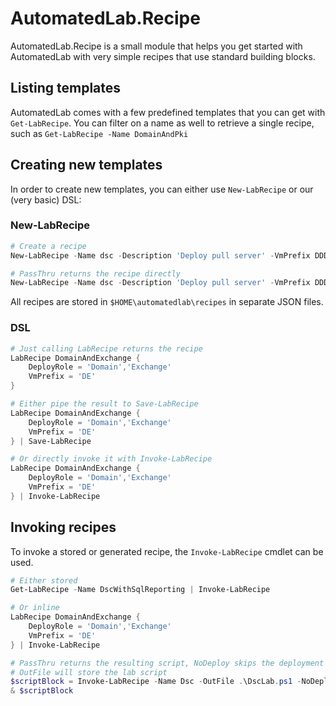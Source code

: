 # AutomatedLab.Recipe

AutomatedLab.Recipe is a small module that helps you get started with AutomatedLab with very simple recipes that use standard building blocks.

## Listing templates

AutomatedLab comes with a few predefined templates that you can get with ```Get-LabRecipe```. You can filter on a name as well to retrieve a single recipe, such as ```Get-LabRecipe -Name DomainAndPki```

## Creating new templates

In order to create new templates, you can either use ```New-LabRecipe``` or our (very basic) DSL:

### New-LabRecipe

```powershell
# Create a recipe
New-LabRecipe -Name dsc -Description 'Deploy pull server' -VmPrefix DDD -DeployRole DSCPull

# PassThru returns the recipe directly
New-LabRecipe -Name dsc -Description 'Deploy pull server' -VmPrefix DDD -DeployRole DSCPull -PassThru
```  

All recipes are stored in ```$HOME\automatedlab\recipes``` in separate JSON files.

### DSL

```powershell
# Just calling LabRecipe returns the recipe
LabRecipe DomainAndExchange {
    DeployRole = 'Domain','Exchange'
    VmPrefix = 'DE'
}

# Either pipe the result to Save-LabRecipe
LabRecipe DomainAndExchange {
    DeployRole = 'Domain','Exchange'
    VmPrefix = 'DE'
} | Save-LabRecipe

# Or directly invoke it with Invoke-LabRecipe
LabRecipe DomainAndExchange {
    DeployRole = 'Domain','Exchange'
    VmPrefix = 'DE'
} | Invoke-LabRecipe
```

## Invoking recipes

To invoke a stored or generated recipe, the ```Invoke-LabRecipe``` cmdlet can be used.

```powershell
# Either stored
Get-LabRecipe -Name DscWithSqlReporting | Invoke-LabRecipe

# Or inline
LabRecipe DomainAndExchange {
    DeployRole = 'Domain','Exchange'
    VmPrefix = 'DE'
} | Invoke-LabRecipe

# PassThru returns the resulting script, NoDeploy skips the deployment
# OutFile will store the lab script
$scriptBlock = Invoke-LabRecipe -Name Dsc -OutFile .\DscLab.ps1 -NoDeploy -PassThru
& $scriptBlock
```
